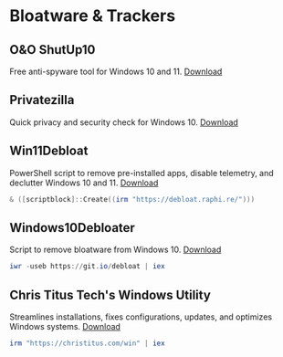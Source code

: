 # Bloatware & Trackers

## O&O ShutUp10

Free anti-spyware tool for Windows 10 and 11. [Download](https://www.oo-software.com/en/shutup10)

## Privatezilla

Quick privacy and security check for Windows 10. [Download](https://github.com/builtbybel/privatezilla)

## Win11Debloat

PowerShell script to remove pre-installed apps, disable telemetry, and declutter Windows 10 and 11. [Download](https://github.com/Raphire/Win11Debloat)

```powershell
& ([scriptblock]::Create((irm "https://debloat.raphi.re/")))
```

## Windows10Debloater

Script to remove bloatware from Windows 10. [Download](https://github.com/Sycnex/Windows10Debloater)

```powershell
iwr -useb https://git.io/debloat | iex
```

## Chris Titus Tech's Windows Utility

Streamlines installations, fixes configurations, updates, and optimizes Windows systems. [Download](https://github.com/ChrisTitusTech/winutil)

```powershell
irm "https://christitus.com/win" | iex
```
